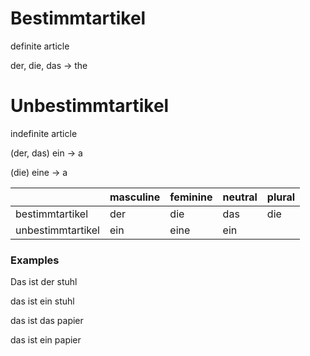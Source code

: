 # Bestimmtartikel

definite article

der, die, das → the

# Unbestimmtartikel

indefinite article

(der, das) ein → a

(die) eine → a

 

|  | masculine | feminine | neutral | plural |
| --- | --- | --- | --- | --- |
| bestimmtartikel | der | die | das | die |
| unbestimmtartikel | ein | eine | ein |  |

### Examples

Das ist der stuhl

das ist ein stuhl

das ist das papier

das ist ein papier
